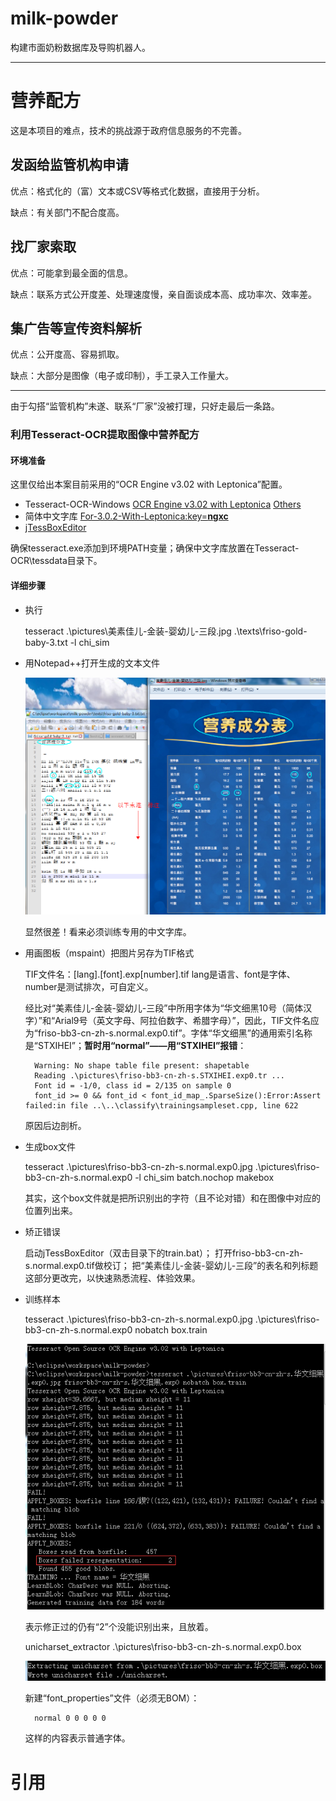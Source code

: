 # milk-powder
构建市面奶粉数据库及导购机器人。

---
# 营养配方 #
这是本项目的难点，技术的挑战源于政府信息服务的不完善。

## 发函给监管机构申请 ##
优点：格式化的（富）文本或CSV等格式化数据，直接用于分析。

缺点：有关部门不配合度高。

## 找厂家索取 ##
优点：可能拿到最全面的信息。

缺点：联系方式公开度差、处理速度慢，亲自面谈成本高、成功率次、效率差。

## 集广告等宣传资料解析 ##
优点：公开度高、容易抓取。

缺点：大部分是图像（电子或印制），手工录入工作量大。

---
由于勾搭“监管机构”未遂、联系“厂家”没被打理，只好走最后一条路。
### 利用Tesseract-OCR提取图像中营养配方 ###

#### 环境准备 ####
这里仅给出本案目前采用的“OCR Engine v3.02 with Leptonica”配置。

- Tesseract-OCR-Windows [OCR Engine v3.02 with Leptonica][0] [Others][1]
- 简体中文字库 [For-3.0.2-With-Leptonica:key=**ngxc**][2]
- [jTessBoxEditor][3]

确保tesseract.exe添加到环境PATH变量；确保中文字库放置在Tesseract-OCR\tessdata目录下。

#### 详细步骤 ####
- 执行

	tesseract .\pictures\美素佳儿-金装-婴幼儿-三段.jpg .\texts\friso-gold-baby-3.txt -l chi_sim

- 用Notepad++打开生成的文本文件

	![](./pictures/初始OCR结果.png "初始OCR结果")

	显然很差！看来必须训练专用的中文字库。

- 用画图板（mspaint）把图片另存为TIF格式

	TIF文件名：[lang].[font].exp[number].tif
	lang是语言、font是字体、number是测试排次，可自定义。

	经比对“美素佳儿-金装-婴幼儿-三段”中所用字体为“华文细黑10号（简体汉字）”和“Arial9号（英文字母、阿拉伯数字、希腊字母）”，因此，TIF文件名应为“friso-bb3-cn-zh-s.normal.exp0.tif”。字体“华文细黑”的通用索引名称是“STXIHEI”；**暂时用“normal”——用“STXIHEI”报错**：

		Warning: No shape table file present: shapetable
		Reading .\pictures\friso-bb3-cn-zh-s.STXIHEI.exp0.tr ...
		Font id = -1/0, class id = 2/135 on sample 0
		font_id >= 0 && font_id < font_id_map_.SparseSize():Error:Assert failed:in file ..\..\classify\trainingsampleset.cpp, line 622

	原因后边剖析。

- 生成box文件

	tesseract .\pictures\friso-bb3-cn-zh-s.normal.exp0.jpg .\pictures\friso-bb3-cn-zh-s.normal.exp0 -l chi_sim batch.nochop makebox

	其实，这个box文件就是把所识别出的字符（且不论对错）和在图像中对应的位置列出来。

- 矫正错误

	启动jTessBoxEditor（双击目录下的train.bat）；
	打开friso-bb3-cn-zh-s.normal.exp0.tif做校订；
	把“美素佳儿-金装-婴幼儿-三段”的表名和列标题这部分更改完，以快速熟悉流程、体验效果。

- 训练样本

	tesseract .\pictures\friso-bb3-cn-zh-s.normal.exp0.jpg .\pictures\friso-bb3-cn-zh-s.normal.exp0 nobatch box.train

	![](./pictures/初次修正后BOX检查结果.png)

	表示修正过的仍有“2”个没能识别出来，且放着。

	unicharset_extractor .\pictures\friso-bb3-cn-zh-s.normal.exp0.box

	![](./pictures/初次修正后UNICODE字符集抽取结果.png)

	新建“font_properties”文件（必须无BOM）：

		normal 0 0 0 0 0

	这样的内容表示普通字体。


# 引用 #
[0]: http://www.softpedia.com/get/Programming/Other-Programming-Files/Tesseract-OCR.shtml "Tesseract-OCR-Windows"
[1]: https://digi.bib.uni-mannheim.de/tesseract/ "Tesseract-OCR-Windows"
[2]: https://share.weiyun.com/544c932ede4498480cca2f2923884a99 "For-3.0.2-With-Leptonica"
[3]: http://www.softpedia.com/get/Multimedia/Graphic/Graphic-Others/jTessBoxEditor.shtml "jTessBoxEditor"